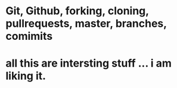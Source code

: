 # Git, Github, forking, cloning, pullrequests, master,  branches, comimits
# all this are intersting stuff ... i am liking it.  
